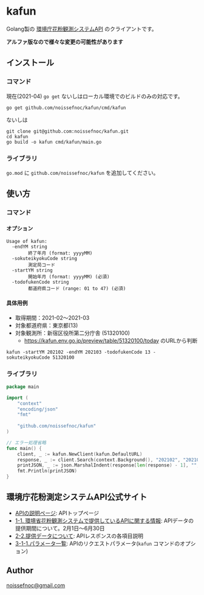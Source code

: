 # kafun

Golang製の [環境庁花粉観測システムAPI](https://kafun.env.go.jp/apiManual) のクライアントです。

**アルファ版なので様々な変更の可能性があります**

## インストール

### コマンド

現在(2021-04) `go get` ないしはローカル環境でのビルドのみの対応です。

```shell
go get github.com/noissefnoc/kafun/cmd/kafun
```

ないしは

```shell
git clone git@github.com:noissefnoc/kafun.git
cd kafun
go build -o kafun cmd/kafun/main.go
```

### ライブラリ

`go.mod` に `github.com/noissefnoc/kafun` を追加してください。

## 使い方

### コマンド

#### オプション

```
Usage of kafun:
  -endYM string
        終了年月 (format: yyyyMM)
  -sokuteikyokuCode string
        測定局コード
  -startYM string
        開始年月 (format: yyyyMM) (必須)
  -todofukenCode string
        都道府県コード (range: 01 to 47) (必須)
```

#### 具体用例

* 取得期間：2021-02〜2021-03
* 対象都道府県：東京都(13)
* 対象観測所：新宿区役所第二分庁舎 (51320100)
    * https://kafun.env.go.jp/preview/table/51320100/today のURLから判断

```shell
kafun -startYM 202102 -endYM 202103 -todofukenCode 13 -sokuteikyokuCode 51320100
```

### ライブラリ

```go
package main

import (
	"context"
	"encoding/json"
	"fmt"
	
	"github.com/noissefnoc/kafun"
)

// エラー処理省略
func main() {
	client, _ := kafun.NewClient(kafun.DefaultURL)
	response, _ := client.Search(context.Background(), "202102", "202103", "13", "51320100")
	printJSON, _ := json.MarshalIndent(response[len(response) - 1], "", "\t") // 最新の測定データのみを表示対象にする
	fmt.Println(printJSON)
}
```


## 環境庁花粉測定システムAPI公式サイト

* [APIの説明ページ](https://kafun.env.go.jp/apiManual): APIトップページ
* [1-1. 環境省花粉観測システムで提供しているAPIに関する情報](https://kafun.env.go.jp/apiManual/apiPage1/api-1-1): APIデータの提供期間について。2月1日〜6月30日
* [2-2.提供データについて](https://kafun.env.go.jp/apiManual/apiPage2/api-2-2): APIレスポンスの各項目説明
* [3-1-1.パラメータ一覧](https://kafun.env.go.jp/apiManual/apiPage3/api-3-1-1): APIのリクエストパラメータ(`kafun` コマンドのオプション)


## Author

noissefnoc@gmail.com
